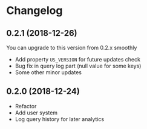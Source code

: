 # Changelog

## 0.2.1 (2018-12-26)

You can upgrade to this version from 0.2.x smoothly

- Add property `US_VERSION` for future updates check
- Bug fix in query log part (null value for some keys)
- Some other minor updates

## 0.2.0 (2018-12-24)

- Refactor
- Add user system
- Log query history for later analytics